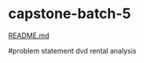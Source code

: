 # capstone-batch-5
[README.md](https://github.com/snethac/capstone-batch-5/files/9703019/README.md)

#problem statement
dvd rental analysis